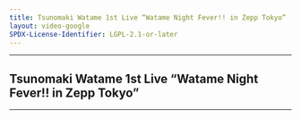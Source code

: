 ```yaml
---
title: Tsunomaki Watame 1st Live “Watame Night Fever!! in Zepp Tokyo”
layout: video-google
SPDX-License-Identifier: LGPL-2.1-or-later
---
```


---

##  Tsunomaki Watame 1st Live “Watame Night Fever!! in Zepp Tokyo”

<div class="container">
  <video-js id="my-video" class="vjs-fluid vjs-layout-medium" controls preload="auto" poster="https://xx58j-my.sharepoint.com/:i:/g/personal/akunanime_xx58j_onmicrosoft_com/EWeSQ9c13JhFq6_Smq_dHqsBEz5b-lW58aVVFaSyUiZDgw?download=1">
    <source src="https://xx58j-my.sharepoint.com/:v:/g/personal/peekaboo_xx58j_onmicrosoft_com/EWnsgiHx3ddOp7wIRfeEeIwB5_gwX2Vuk7TvpVsQpp2l2w?download=1" type="video/mp4"/>
  </video-js>
</div>

---
